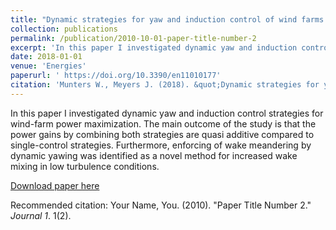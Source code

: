 ```yaml
---
title: "Dynamic strategies for yaw and induction control of wind farms based on large-eddy simulation and optimization."
collection: publications
permalink: /publication/2010-10-01-paper-title-number-2
excerpt: 'In this paper I investigated dynamic yaw and induction control strategies for wind-farm power maximization. The main outcome of the study is that the power gains by combining both strategies are quasi additive compared to single-control strategies. Furthermore, enforcing of wake meandering by dynamic yawing was identified as a novel method for increased wake mixing in low turbulence conditions. '
date: 2018-01-01
venue: 'Energies'
paperurl: ' https://doi.org/10.3390/en11010177'
citation: 'Munters W., Meyers J. (2018). &quot;Dynamic strategies for yaw and induction control of wind farms based on large-eddy simulation and optimization.&quot; <i>Energies</i>. 11(1), art nr. 177.'
---
```

In this paper I investigated dynamic yaw and induction control strategies for wind-farm power maximization. The main outcome of the study is that the power gains by combining both strategies are quasi additive compared to single-control strategies. Furthermore, enforcing of wake meandering by dynamic yawing was identified as a novel method for increased wake mixing in low turbulence conditions.

[Download paper here](http://academicpages.github.io/files/paper2.pdf)

Recommended citation: Your Name, You. (2010). "Paper Title Number 2." <i>Journal 1</i>. 1(2).
